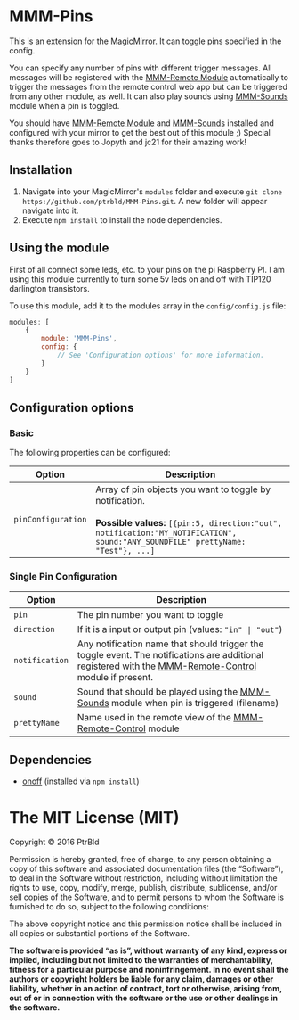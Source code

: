 # MMM-Pins
This is an extension for the [MagicMirror](https://github.com/MichMich/MagicMirror). It can toggle pins specified in the config.

You can specify any number of pins with different trigger messages. All messages will be registered with the [MMM-Remote Module](https://github.com/Jopyth/MMM-Remote-Control) automatically to trigger the messages from the remote control web app but can be triggered from any other module, as well. It can also play sounds using [MMM-Sounds](https://github.com/jc21/MMM-Sounds) module when a pin is toggled.

You should have [MMM-Remote Module](https://github.com/Jopyth/MMM-Remote-Control) and [MMM-Sounds](https://github.com/jc21/MMM-Sounds) installed and configured with your mirror to get the best out of this module ;)
Special thanks therefore goes to Jopyth and jc21 for their amazing work!

## Installation
1. Navigate into your MagicMirror's `modules` folder and execute `git clone https://github.com/ptrbld/MMM-Pins.git`. A new folder will appear navigate into it.
2. Execute `npm install` to install the node dependencies.

## Using the module
First of all connect some leds, etc. to your pins on the pi Raspberry PI. I am using this module currently to turn some 5v leds on and off with TIP120 darlington transistors.

To use this module, add it to the modules array in the `config/config.js` file:
````javascript
modules: [
	{
		module: 'MMM-Pins',
		config: {
			// See 'Configuration options' for more information.
		}
	}
]
````

## Configuration options
### Basic

The following properties can be configured:

<table width="100%">
	<!-- why, markdown... -->
	<thead>
		<tr>
			<th>Option</th>
			<th width="100%">Description</th>
		</tr>
	<thead>
	<tbody>
		<tr>
			<td><code>pinConfiguration</code></td>
			<td>Array of pin objects you want to toggle by notification.<br>
				<br><b>Possible values:</b> <code>[{pin:5, direction:"out", notification:"MY_NOTIFICATION", sound:"ANY_SOUNDFILE" prettyName: "Test"}, ...]</code>
			</td>
		</tr>
	</tbody>
</table>

### Single Pin Configuration

<table width="100%">
	<!-- why, markdown... -->
	<thead>
		<tr>
			<th>Option</th>
			<th width="100%">Description</th>
		</tr>
	<thead>
	<tbody>
		<tr>
			<td><code>pin</code></td>
			<td>The pin number you want to toggle</td>
		</tr>
		<tr>
			<td><code>direction</code></td>
			<td>If it is a input or output pin (values: <code>"in" | "out"</code>)</td>
		</tr>
		<tr>
			<td><code>notification</code></td>
			<td>Any notification name that should trigger the toggle event. The notifications are additional registered with the <a href="https://github.com/Jopyth/MMM-Remote-Control">MMM-Remote-Control</a> module if present.</td>
		</tr>
		<tr>
			<td><code>sound</code></td>
			<td>Sound that should be played using the <a href="https://github.com/jc21/MMM-Sounds">MMM-Sounds</a> module when pin is triggered (filename)</td>
		</tr>
		<tr>
			<td><code>prettyName</code></td>
			<td>Name used in the remote view of the <a href="https://github.com/Jopyth/MMM-Remote-Control">MMM-Remote-Control</a> module</td>
		</tr>
	</tbody>
</table>

## Dependencies
- [onoff](https://www.npmjs.com/package/onoff) (installed via `npm install`)

The MIT License (MIT)
=====================

Copyright © 2016 PtrBld

Permission is hereby granted, free of charge, to any person
obtaining a copy of this software and associated documentation
files (the “Software”), to deal in the Software without
restriction, including without limitation the rights to use,
copy, modify, merge, publish, distribute, sublicense, and/or sell
copies of the Software, and to permit persons to whom the
Software is furnished to do so, subject to the following
conditions:

The above copyright notice and this permission notice shall be
included in all copies or substantial portions of the Software.

**The software is provided “as is”, without warranty of any kind, express or implied, including but not limited to the warranties of merchantability, fitness for a particular purpose and noninfringement. In no event shall the authors or copyright holders be liable for any claim, damages or other liability, whether in an action of contract, tort or otherwise, arising from, out of or in connection with the software or the use or other dealings in the software.**
